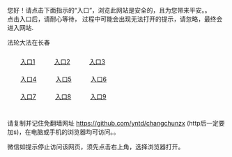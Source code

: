 您好！请点击下面指示的“入口”，浏览此网站是安全的，且为您带来平安。。 <br/>
点击入口后，请耐心等待， 过程中可能会出现无法打开的提示，请忽略，最终会进入网站. </br>

法轮大法在长春<br/>
<div style="padding:10px"><a style="margin:20px" target="_blank" href="https://ds43cybp6avgr.cloudfront.net/2Qpsp?sskiultw" id="ccLink1" rel="nofollow">入口1</a> <a target="_blank" style="margin:20px" href="https://d1n8e9lxpqw1pp.cloudfront.net/2Qpsp?nsefnkz" id="ccLink2" rel="nofollow">入口2</a> <a style="margin:20px" target="_blank" href="https://d1t1mscdl2z0ol.cloudfront.net/2Qpsp?cwqtomm" id="ccLink3" rel="nofollow">入口3</a></div>

<div style="padding:10px" ><a style="margin:20px" target="_blank" href="https://ds43cybp6avgr.cloudfront.net/2Qpsp?sskiultw" id="ccLink4" rel="nofollow">入口4</a> <a style="margin:20px" href="https://d1n8e9lxpqw1pp.cloudfront.net/2Qpsp?nsefnkz" target="_blank" id="ccLink5" rel="nofollow">入口5</a> <a style="margin:20px" href="https://d1t1mscdl2z0ol.cloudfront.net/2Qpsp?cwqtomm" target="_blank" id="ccLink6" rel="nofollow">入口6</a></div>

<div style="padding:10px"><a style="margin:20px" target="_blank" href="https://ds43cybp6avgr.cloudfront.net/2Qpsp?sskiultw" id="ccLink7" rel="nofollow">入口7</a> <a style="margin:20px" href="https://d1n8e9lxpqw1pp.cloudfront.net/2Qpsp?nsefnkz" target="_blank" id="ccLink8" rel="nofollow">入口8</a> <a style="margin:20px" target="_blank" href="https://d1t1mscdl2z0ol.cloudfront.net/2Qpsp?cwqtomm" id="ccLink9" rel="nofollow">入口9</a></div>

<br/>



请复制并记住免翻墙网址 https://github.com/yntd/changchunzx (http后一定要加s)，在电脑或手机的浏览器均可访问。。<br/>

微信如提示停止访问该网页，须先点击右上角，选择浏览器打开。
